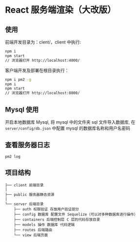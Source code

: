 # React 服务端渲染（大改版）

## 使用
前端开发目录为：clent/，client 中执行:

```bash
npm i
npm start
// 浏览器打开 http://localhost:4000/
```

客户端开发及部署在根目录执行：
```bash
npm i pm2 -g
npm i
npm start
// 浏览器打开 http://localhost:8000/
```

## Mysql 使用

开启本地数据库 Mysql, 将 mysql 中的文件夹 sql 文件导入数据库, 
在 `server/config/db.json`
中配置 mysql 的数据库名称和用户名密码

## 查看服务器日志
```
pm2 log
```

## 项目结构
```
├── client 前端目录
|
├── public 服务器静态资源
|
└── server 后端目录
    ├── auth 权限验证 存放用户验证部分
    ├── config 数据库 配置文件 Sequelize（可以对多种数据库进行操作）
    ├── containers 后端控制层 C 层的代码存放目录
    ├── models 操作 数据库 代码逻辑
    ├── routes 后端路由
    └── view 后端页面
```
